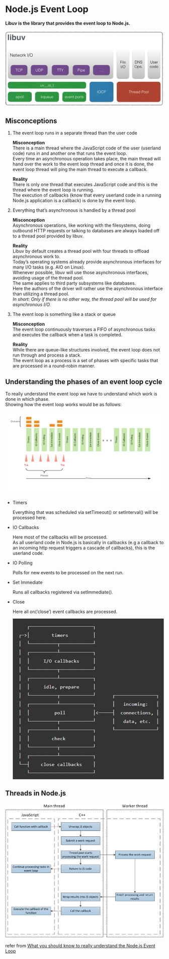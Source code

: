 # Node.js Event Loop

**Libuv is the library that provides the event loop to Node.js.**

![libuv](../../imgs/node-libuv.png)

## Misconceptions

1. The event loop runs in a separate thread than the user code

    **Misconception**<br>
    There is a main thread where the JavaScript code of the user (userland code) runs in and another one that runs the event loop. <br>
    Every time an asynchronous operation takes place, the main thread will hand over the work to the event loop thread and once it is done, the event loop thread will ping the main thread to execute a callback.

    **Reality**<br>
    There is only one thread that executes JavaScript code and this is the thread where the event loop is running. <br>
    The execution of callbacks (know that every userland code in a running Node.js application is a callback) is done by the event loop. 

2. Everything that’s asynchronous is handled by a thread pool

    **Misconception**<br>
    Asynchronous operations, like working with the filesystems, doing outbound HTTP requests or talking to databases are always loaded off to a thread pool provided by libuv.

    **Reality**<br>
    Libuv by default creates a thread pool with four threads to offload asynchronous work to. <br>
    Today’s operating systems already provide asynchronous interfaces for many I/O tasks (e.g. AIO on Linux).<br>
    Whenever possible, libuv will use those asynchronous interfaces, avoiding usage of the thread pool. <br>
    The same applies to third party subsystems like databases. <br>
    Here the authors of the driver will rather use the asynchronous interface than utilizing a thread pool.<br>
    *In short: Only if there is no other way, the thread pool will be used for asynchronous I/O.*

3. The event loop is something like a stack or queue

    **Misconception**<br>
    The event loop continuously traverses a FIFO of asynchronous tasks and executes the callback when a task is completed.

    **Reality**<br>
    While there are queue-like structures involved, the event loop does not run through and process a stack.<br> 
    The event loop as a process is a set of phases with specific tasks that are processed in a round-robin manner.


## Understanding the phases of an event loop cycle

To really understand the event loop we have to understand which work is done in which phase. <br> 
Showing how the event loop works would be as follows:<br> 

![node-phases](../../imgs/node-phases.png)

* Timers

    Everything that was scheduled via setTimeout() or setInterval() will be processed here.

* IO Callbacks

    Here most of the callbacks will be processed. <br> 
    As all userland code in Node.js is basically in callbacks (e.g a callback to an incoming http request triggers a cascade of callbacks), this is the userland code.

* IO Polling

    Polls for new events to be processed on the next run.

* Set Immediate
    
    Runs all callbacks registered via setImmediate().

* Close

    Here all on(‘close’) event callbacks are processed.

    ![node-loop](../../imgs/node-loop.png)





## Threads in Node.js

![node-threads](../../imgs/node-threads.png)










refer from [What you should know to really understand the Node.js Event Loop](https://medium.com/the-node-js-collection/what-you-should-know-to-really-understand-the-node-js-event-loop-and-its-metrics-c4907b19da4c)